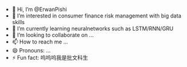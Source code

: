 - 👋 Hi, I’m @ErwanPishi
- 👀 I’m interested in consumer finance risk management with big data skills
- 🌱 I’m currently learning neuralnetworks such as LSTM/RNN/GRU
- 💞️ I’m looking to collaborate on ...
- 📫 How to reach me ...
- 😄 Pronouns: ...
- ⚡ Fun fact: 呜呜呜我是批文科生

<!---
ErwanPishi/ErwanPishi is a ✨ special ✨ repository because its `README.md` (this file) appears on your GitHub profile.
You can click the Preview link to take a look at your changes.
--->
